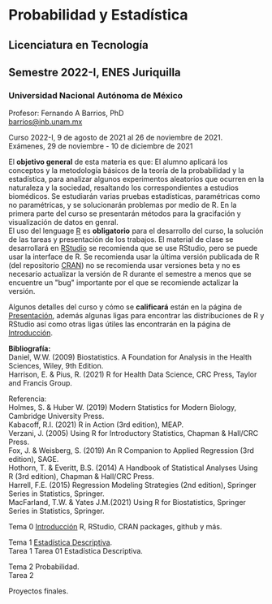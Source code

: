 # Probabilidad y Estadística  
## Licenciatura en Tecnología  
## Semestre 2022-I, ENES Juriquilla
### Universidad Nacional Autónoma de México  

Profesor: Fernando A Barrios, PhD  
barrios@inb.unam.mx  

Curso 2022-I, 9 de agosto de 2021 al 26 de noviembre de 2021.  
Exámenes, 29 de noviembre - 10 de diciembre de 2021  

El **objetivo general** de esta materia es que: El alumno aplicará los conceptos y la metodología básicos de la teoría de la probabilidad y la estadística, para analizar algunos experimentos aleatorios que ocurren en la naturaleza y la sociedad, resaltando los correspondientes a estudios biomédicos. Se estudiarán varias pruebas estadísticas, paramétricas como no paramétricas, y se solucionarán problemas por medio de R. En la primera parte del curso se presentarán métodos para la gracifación y visualización de datos en genral.  
El uso del lenguage [R](https://www.r-project.org/about.html) es **obligatorio** para el desarrollo del curso, la solución de las tareas y presentación de los trabajos. El material de clase se desarrollará en [RStudio](https://rstudio.com/products/rstudio/) se recomienda que se use RStudio, pero se puede usar la interface  de R. Se recomienda usar la última versión publicada de R (del repositorio [CRAN](https://cran.r-project.org/)) no se recomienda usar versiones beta y no es necesario actualizar la versión de R durante el semestre a menos que se encuentre un "bug" importante por el que se recomiende actalizar la versión.    

Algunos detalles del curso y cómo se **calificará** están en la página de [Presentación](https://fabarrios.github.io/ProbEstad/Presenta/Presenta.html), además algunas ligas para encontrar las distribuciones de R y RStudio así como otras ligas útiles las encontrarán en la página de [Introducción](https://fabarrios.github.io/ProbEstad/Presenta/Intro).  

**Bibliografía:**  
Daniel, W.W. (2009) Biostatistics. A Foundation for Analysis in the Health Sciences, Wiley, 9th Edition.  
Harrison, E. & Pius, R. (2021) R for Health Data Science, CRC Press, Taylor and Francis Group.  
  
Referencia:  
Holmes, S. & Huber W. (2019) Modern Statistics for Modern Biology, Cambridge University Press.  
Kabacoff, R.I. (2021) R in Action (3rd edition), MEAP.  
Verzani, J. (2005) Using R for Introductory Statistics, Chapman & Hall/CRC Press.  
Fox, J. & Weisberg, S. (2019) An R Companion to Applied Regression (3rd edition), SAGE.  
Hothorn, T. & Everitt, B.S. (2014) A Handbook of Statistical Analyses Using R (3rd edition), Chapman & Hall/CRC Press.  
Harrell, F.E. (2015) Regression Modeling Strategies (2nd edition), Springer Series in Statistics, Springer.  
MacFarland, T.W. & Yates J.M.(2021) Using R for Biostatistics, Springer Series in Statistics, Springer.  


Tema 0  [Introducción](https://fabarrios.github.io/ProbEstad/Presenta/Intro) R, RStudio, CRAN packages, github y más.  

Tema 1 [Estadística Descriptiva](https://fabarrios.github.io/ProbEstad/EstadDescrip/EstadDescrip.html).  
Tarea 1 Tarea 01 Estadística Descriptiva.  

Tema 2 Probabilidad.  
Tarea 2    


Proyectos finales.  

